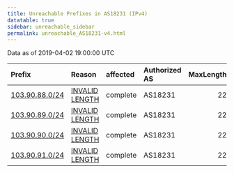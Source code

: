 ```yaml
---
title: Unreachable Prefixes in AS18231 (IPv4)
datatable: true
sidebar: unreachable_sidebar
permalink: unreachable_AS18231-v4.html
---
```


Data as of 2019-04-02 19:00:00 UTC


<div class="datatable-begin"></div>

| Prefix                                                 | Reason                                                                                                   | affected   | Authorized AS   |   MaxLength | Anchor                                       |   unreachable /24s |
|:-------------------------------------------------------|:---------------------------------------------------------------------------------------------------------|:-----------|:----------------|------------:|:---------------------------------------------|-------------------:|
| [103.90.88.0/24](https://stat.ripe.net/103.90.88.0/24) | [INVALID LENGTH](https://rpki-validator.ripe.net/announcement-preview?asn=AS18231&prefix=103.90.88.0/24) | complete   | AS18231         |          22 | [APNIC](unreachable_APNIC_RPKI_Root-v4.html) |                  1 |
| [103.90.89.0/24](https://stat.ripe.net/103.90.89.0/24) | [INVALID LENGTH](https://rpki-validator.ripe.net/announcement-preview?asn=AS18231&prefix=103.90.89.0/24) | complete   | AS18231         |          22 | [APNIC](unreachable_APNIC_RPKI_Root-v4.html) |                  1 |
| [103.90.90.0/24](https://stat.ripe.net/103.90.90.0/24) | [INVALID LENGTH](https://rpki-validator.ripe.net/announcement-preview?asn=AS18231&prefix=103.90.90.0/24) | complete   | AS18231         |          22 | [APNIC](unreachable_APNIC_RPKI_Root-v4.html) |                  1 |
| [103.90.91.0/24](https://stat.ripe.net/103.90.91.0/24) | [INVALID LENGTH](https://rpki-validator.ripe.net/announcement-preview?asn=AS18231&prefix=103.90.91.0/24) | complete   | AS18231         |          22 | [APNIC](unreachable_APNIC_RPKI_Root-v4.html) |                  1 |

<div class="datatable-end"></div>